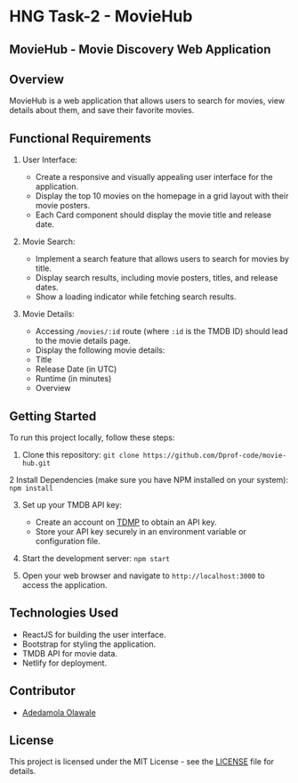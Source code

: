 # HNG Task-2 - MovieHub

## MovieHub - Movie Discovery Web Application

## Overview

MovieHub is a web application that allows users to search for movies, view details about them, and save their favorite movies.

## Functional Requirements

1. User Interface:

   - Create a responsive and visually appealing user interface for the application.
   - Display the top 10 movies on the homepage in a grid layout with their movie posters.
   - Each Card component should display the movie title and release date.

2. Movie Search:

   - Implement a search feature that allows users to search for movies by title.
   - Display search results, including movie posters, titles, and release dates.
   - Show a loading indicator while fetching search results.

3. Movie Details:
   - Accessing `/movies/:id` route (where `:id` is the TMDB ID) should lead to the movie details page.
   - Display the following movie details:
   - Title
   - Release Date (in UTC)
   - Runtime (in minutes)
   - Overview

## Getting Started

To run this project locally, follow these steps:

1. Clone this repository:
   `git clone https://github.com/Dprof-code/movie-hub.git`

2 Install Dependencies (make sure you have NPM installed on your system):
`npm install`

3. Set up your TMDB API key:

   - Create an account on [TDMP](www.themoviedb.org/) to obtain an API key.
   - Store your API key securely in an environment variable or configuration file.

4. Start the development server:
   `npm start`

5. Open your web browser and navigate to `http://localhost:3000` to access the application.

## Technologies Used

- ReactJS for building the user interface.
- Bootstrap for styling the application.
- TMDB API for movie data.
- Netlify for deployment.

## Contributor

- [Adedamola Olawale](https://github.com/dprof-code)

## License

This project is licensed under the MIT License - see the [LICENSE](LICENSE) file for details.
